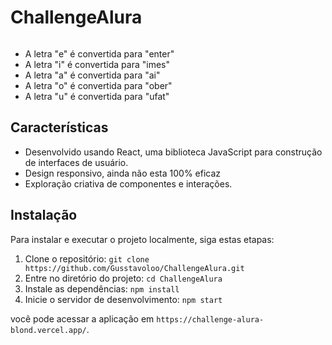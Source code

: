 <h1>ChallengeAlura</h1>
<img src="https://media.giphy.com/media/v1.Y2lkPTc5MGI3NjExMzdzZXk0bDZpdGw2azlnbTMzenZmaG5zMTc4a3M4bmEzMzB5d2I4YyZlcD12MV9pbnRlcm5hbF9naWZfYnlfaWQmY3Q9Zw/s1OUQZiBkNEmZjSGmA/giphy.gif" alt="" style= "'>
<h2>Sobre o Projeto</h2>
<p>O projeto <strong>ChallengeAlura</strong> é uma aplicação web desenvolvida em React. O objetivo principal deste projeto foi explorar a criatividade e inovação na construção de interfaces de usuário e experiências interativas.</p>

<h3>Codificador</h3>
<p>Uma característica importante deste projeto é que ele funciona como um codificador. Ele usa um conjunto específico de "chaves" de criptografia para converter texto. Aqui estão as chaves que usamos:</p>
<ul>
 <li>A letra "e" é convertida para "enter"</li>
        <li>A letra "i" é convertida para "imes"</li>
        <li>A letra "a" é convertida para "ai"</li>
        <li>A letra "o" é convertida para "ober"</li>
        <li>A letra "u" é convertida para "ufat"</li>
</ul>
<h2>Características</h2>
<ul>
        <li>Desenvolvido usando React, uma biblioteca JavaScript para construção de interfaces de usuário.</li>
        <li>Design responsivo, ainda não esta 100% eficaz</li>
        <li>Exploração criativa de componentes e interações.</li>
    </ul>
     <h2>Instalação</h2>
    <p>Para instalar e executar o projeto localmente, siga estas etapas:</p>
    <ol>
        <li>Clone o repositório: <code>git clone https://github.com/Gusstavoloo/ChallengeAlura.git</code></li>
        <li>Entre no diretório do projeto: <code>cd ChallengeAlura</code></li>
        <li>Instale as dependências: <code>npm install</code></li>
        <li>Inicie o servidor de desenvolvimento: <code>npm start</code></li>
    </ol>
    <p>você pode acessar a aplicação em <code>https://challenge-alura-blond.vercel.app/</code>.</p>
